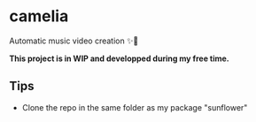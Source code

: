 # camelia
Automatic music video creation ✨🌸

**This project is in WIP and developped during my free time.**

## Tips

- Clone the repo in the same folder as my package "sunflower"
